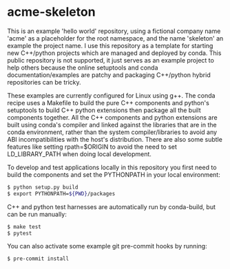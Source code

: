# acme-skeleton

This is an example 'hello world' repository, using a fictional company name 'acme' as a placeholder for the root
namespace, and the name 'skeleton' an example the project name. I use this repository as a template for starting new
C++/python projects which are managed and deployed by conda. This public repository is not supported, it just serves as
an example project to help others because the online setuptools and conda documentation/examples are patchy and
packaging C++/python hybrid repositories can be tricky.

These examples are currently configured for Linux using g++. The conda recipe uses a Makefile to build the pure C++
components and python's setuptools to build C++ python extensions then package all the built components together. All
the C++ components and python extensions are built using conda's compiler and linked against the libraries that are in
the conda environment, rather than the system compiler/libraries to avoid any ABI incompatibilities with the host's
distribution. There are also some subtle features like setting rpath=$ORIGIN to avoid the need to set LD_LIBRARY_PATH
when doing local development.

To develop and test applications locally in this repository you first need to build the components and set the
PYTHONPATH in your local environment:

```bash
$ python setup.py build
$ export PYTHONPATH=${PWD}/packages
```

C++ and python test harnesses are automatically run by conda-build, but can be run manually:

```bash
$ make test
$ pytest
```

You can also activate some example git pre-commit hooks by running:

```bash
$ pre-commit install
```
